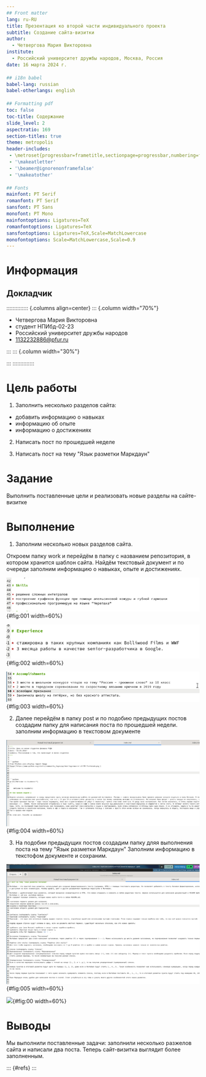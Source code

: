 ```yaml
---
## Front matter
lang: ru-RU
title: Презентация ко второй части индивидуального проекта
subtitle: Создание сайта-визитки
author:
  - Четвергова Мария Викторовна
institute:
  - Российский университет дружбы народов, Москва, Россия
date: 16 марта 2024 г.

## i18n babel
babel-lang: russian
babel-otherlangs: english

## Formatting pdf
toc: false
toc-title: Содержание
slide_level: 2
aspectratio: 169
section-titles: true
theme: metropolis
header-includes:
 - \metroset{progressbar=frametitle,sectionpage=progressbar,numbering=fraction}
 - '\makeatletter'
 - '\beamer@ignorenonframefalse'
 - '\makeatother'
 
## Fonts
mainfont: PT Serif
romanfont: PT Serif
sansfont: PT Sans
monofont: PT Mono
mainfontoptions: Ligatures=TeX
romanfontoptions: Ligatures=TeX
sansfontoptions: Ligatures=TeX,Scale=MatchLowercase
monofontoptions: Scale=MatchLowercase,Scale=0.9
---
```


# Информация

## Докладчик

:::::::::::::: {.columns align=center}
::: {.column width="70%"}

  * Четвергова Мария Викторовна
  * студент НПИбд-02-23
  * Российский университет дружбы народов
  * 1132232886@pfur.ru

:::
::: {.column width="30%"}


:::
::::::::::::::

# Цель работы

1. Заполнить несколько разделов сайта:
* добавить информацию о навыках
* информацию об опыте
* информацию о достижениях

2. Написать пост по прошедшей неделе

3. Написать пост на тему "Язык разметки Маркдаун" 


# Задание

Выполнить поставленные цели и реализовать новые разделы на сайте-визитке

# Выполнение

1. Заполним несколько новых разделов сайта.

Откроем папку work и перейдём в папку с названием репозитория, в котором хранится шаблон сайта.
Найдём текстовый документ и по очереди заполним информацию о навыках, опыте и достижениях.

![ Заполнение информации об умениях ](image/1.png){#fig:001 width=60%}

![ Заполнение информации об опыте ](image/2.png){#fig:002 width=60%}

![ Заполнение информации о достижениях ](image/3.png){#fig:003 width=60%}

2. Далее перейдём в папку post  и по подобию предыдущих постов создадим папку для написания поста по прошедшей недели.
заполним информацию в текстовом документе

![ Пост по прошедшей неделе ](image/4.png){#fig:004 width=60%}

3. На подобии предыдущих постов создадим папку дляя выполнения поста на тему "Язык разметки Маркдаун"
Заполним информацию в текстофом документе и сохраним.

![ пост на тему "Язык разметки Маркдаун" ](image/5.png){#fig:005 width=60%}

![  ](image/.png){#fig:00 width=60%}

# Выводы

Мы выполнили поставленные задачи: заполнили несколько разжелов сайта и написали два поста.
Теперь сайт-визитка выглядит более заполненным.


::: {#refs}
:::
